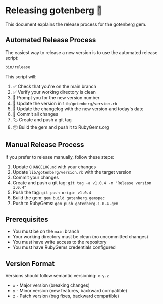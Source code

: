 # Releasing gotenberg 🥂

This document explains the release process for the gotenberg gem.

## Automated Release Process

The easiest way to release a new version is to use the automated release script:

```bash
bin/release
```

This script will:
1. ✅ Check that you're on the main branch
2. ✅ Verify your working directory is clean
3. 📝 Prompt you for the new version number
4. 🔄 Update the version in `lib/gotenberg/version.rb`
5. 📝 Update the changelog with the new version and today's date
6. 📝 Commit all changes
7. 🏷️ Create and push a git tag
8. 📦 Build the gem and push it to RubyGems.org

## Manual Release Process

If you prefer to release manually, follow these steps:

1. Update `CHANGELOG.md` with your changes
2. Update `lib/gotenberg/version.rb` with the target version
3. Commit your changes
4. Create and push a git tag: `git tag -a v1.0.4 -m "Release version 1.0.4"`
5. Push the tag: `git push origin v1.0.4`
6. Build the gem: `gem build gotenberg.gemspec`
7. Push to RubyGems: `gem push gotenberg-1.0.4.gem`

## Prerequisites

- You must be on the `main` branch
- Your working directory must be clean (no uncommitted changes)
- You must have write access to the repository
- You must have RubyGems credentials configured

## Version Format

Versions should follow semantic versioning: `x.y.z`
- `x` - Major version (breaking changes)
- `y` - Minor version (new features, backward compatible)
- `z` - Patch version (bug fixes, backward compatible)